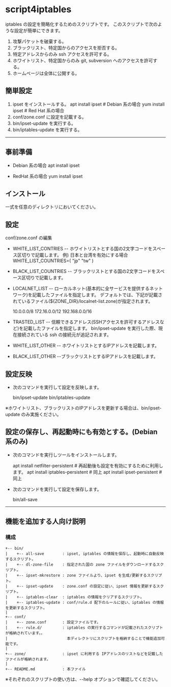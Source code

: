 # script4iptables

iptables の設定を簡略化するためのスクリプトです。
このスクリプトで次のような設定が簡単にできます。

1. 攻撃パケットを破棄する。
2. ブラックリスト、特定国からのアクセスを拒否する。
3. 特定アドレスからのみ ssh アクセスを許可する。
4. ホワイトリスト、特定国からのみ git, subversion へのアクセスを許可する。
5. ホームページは全体に公開する。


## 簡単設定
1. ipset をインストールする。
	apt install ipset   # Debian 系の場合
	yum install ipset   # Red Hat 系の場合
2. conf/zone.conf に設定を記載する。
3. bin/ipset-update を実行する。
4. bin/iptables-update を実行する。


---
## 事前準備

- Debian 系の場合
	apt install ipset

- RedHat 系の場合
	yum install ipset


## インストール
一式を任意のディレクトリにおいてください。


## 設定
conf/zone.conf の編集

- WHITE_LIST_CONTRIES
-- ホワイトリストとする国の2文字コードをスペース区切りで記載します。
	例) 日本と台湾を有効にする場合
	WHITE_LIST_COUNTRIES=( "jp" "tw" )

- BLACK_LIST_COUNTRIES
-- ブラックリストとする国の2文字コードをスペース区切りで記載します。

- LOCALNET_LIST
-- ローカルネット(基本的に全サービスを提供するネットワーク)を記載したファイルを指定します。
デフォルトでは、下記が記載されているファイル(${ZONE_DIR}/localnet-list.zone)が指定されます。

	10.0.0.0/8
	172.16.0.0/12
	192.168.0.0/16

- TRASTED_LIST
-- 信頼できるアドレス(SSHアクセスを許可するアドレスなど)を記載したファイルを指定します。
bin/ipset-update を実行した際、現在接続されている ssh の接続元が追記されます。

- WHITE_LIST_OTHER
-- ホワイトリストとするIPアドレスを記載します。

- BLACK_LIST_OTHER
--ブラックリストとするIPアドレスを記載します。

## 設定反映
- 次のコマンドを実行して設定を反映します。

	bin/ipset-update
	bin/iptables-update

※ホワイトリスト、ブラックリストのIPアドレスを更新する場合は、bin/ipset-update のみ実施ください。


## 設定の保存し、再起動時にも有効とする。(Debian 系のみ)
- 次のコマンドを実行しツールをインストールします。

	apt install netfilter-persistent	# 再起動後も設定を有効にするために利用します。
	apt install iptables-persistent		# 同上
	apt install ipset-persistent		# 同上

- 次のコマンドを実行して設定を保存します。

	bin/all-save


---

## 機能を追加する人向け説明

### 構成
	+-- bin/
	|    +-- all-save        : ipset, iptables の情報を保存し、起動時に自動反映するスクリプト。
	|    +-- dl-zone-file    : 指定された国の zone ファイルをダウンロードするスクリプト。
	|    +-- ipset-mkrestore : zone ファイルより、ipset を生成/更新するスクリプト。
	|    +-- ipset-update    : zone.conf の設定に従い、ipset 情報を更新するスクリプト。
	|    +-- iptables-clear  : iptables の情報をクリアするスクリプト。
	|    +-- iptables-update : conf/rule.d 配下のルールに従い、iptables の情報を更新するスクリプト。
	|
	+-- conf/
	|    +-- zone.conf       : 設定ファイルです。
	|    +-- rule.d/         : iptables の実行するコマンドが記載されたスクリプトが格納されています。。
	|                          本ディレクトリにスクリプトを格納することで機能追加可能です。
	|
	+-- zone/                : ipset に利用する IPアドレスのリストなどを記載したファイルが格納されます。
	|        
	+-- README.md            : 本ファイル

※それぞれのスクリプトの使い方は、--help オプションで確認してください。

